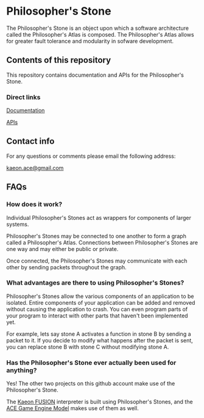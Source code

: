 # Philosopher's Stone

The Philosopher's Stone is an object upon which a software architecture called the Philosopher's Atlas is composed.
The Philosopher's Atlas allows for greater fault tolerance and modularity in sofware development.

## Contents of this repository

This repository contains documentation and APIs for the Philosopher's Stone.

### Direct links

[Documentation](https://github.com/Gallery-of-Kaeon/Philosophers-Stone/blob/master/Philosopher's%20Stone/Documentation/README.md)

[APIs](https://github.com/Gallery-of-Kaeon/Philosophers-Stone/tree/master/Philosopher's%20Stone/API)

## Contact info

For any questions or comments please email the following address:

kaeon.ace@gmail.com

## FAQs

### How does it work?

Individual Philosopher's Stones act as wrappers for components of larger systems.

Philosopher's Stones may be connected to one another to form a graph called a Philosopher's Atlas.
Connections between Philosopher's Stones are one way and may either be public or private.

Once connected, the Philosopher's Stones may communicate with each other by sending packets throughout the graph.

### What advantages are there to using Philosopher's Stones?

Philosopher's Stones allow the various components of an application to be isolated.
Entire components of your application can be added and removed without causing the application to crash.
You can even program parts of your program to interact with other parts that haven't been implemented yet.

For example,
lets say stone A activates a function in stone B by sending a packet to it.
If you decide to modify what happens after the packet is sent,
you can replace stone B with stone C without modifying stone A.

### Has the Philosopher's Stone ever actually been used for anything?

Yes!
The other two projects on this github account make use of the Philosopher's Stone.

The [Kaeon FUSION](https://github.com/Gallery-of-Kaeon/Kaeon-FUSION/blob/master/README.md) interpreter is built using Philosopher's Stones,
and the [ACE Game Engine Model](https://github.com/Gallery-of-Kaeon/Kaeon-ACE/blob/master/Kaeon%20ACE/Game%20Engine%20Model/README.md) makes use of them as well.